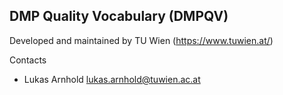 ## DMP Quality Vocabulary (DMPQV)

Developed and maintained by TU Wien (https://www.tuwien.at/)

Contacts

* Lukas Arnhold <lukas.arnhold@tuwien.ac.at>

